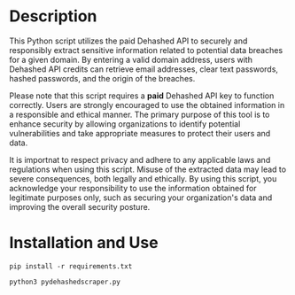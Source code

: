 # Description

This Python script utilizes the paid Dehashed API to securely and responsibly extract sensitive information related to potential data breaches for a given domain. By entering a valid domain address, users with Dehashed API credits can retrieve email addresses, clear text passwords, hashed passwords, and the origin of the breaches.

Please note that this script requires a **paid** Dehashed API key to function correctly. Users are strongly encouraged to use the obtained information in a responsible and ethical manner. The primary purpose of this tool is to enhance security by allowing organizations to identify potential vulnerabilities and take appropriate measures to protect their users and data.

It is importnat to respect privacy and adhere to any applicable laws and regulations when using this script. Misuse of the extracted data may lead to severe consequences, both legally and ethically. By using this script, you acknowledge your responsibility to use the information obtained for legitimate purposes only, such as securing your organization's data and improving the overall security posture.

# Installation and Use

```
pip install -r requirements.txt
```

```
python3 pydehashedscraper.py
```
